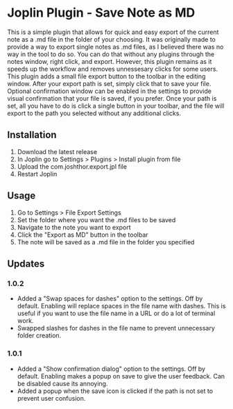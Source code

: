 # Joplin Plugin - Save Note as MD

This is a simple plugin that allows for quick and easy export of the current note as a .md file in the folder of your choosing. It was originally made to provide a way to export single notes as .md files, as I believed there was no way in the tool to do so. You can do that without any plugins through the notes window, right click, and export. However, this plugin remains as it speeds up the workflow and removes unnessesary clicks for some users.
This plugin adds a small file export button to the toolbar in the editing window. 
After your export path is set, simply click that to save your file. Optional confirmation window can be enabled in the settings to provide visual confirmation that your file is saved, if you prefer.
Once your path is set, all you have to do is click a single button in your toolbar, and the file will export to the path you selected without any additional clicks. 

## Installation

1. Download the latest release
2. In Joplin go to Settings > Plugins > Install plugin from file
3. Upload the com.joshthor.export.jpl file
4. Restart Joplin

## Usage

1. Go to Settings > File Export Settings
2. Set the folder where you want the .md files to be saved
3. Navigate to the note you want to export
4. Click the "Export as MD" button in the toolbar
5. The note will be saved as a .md file in the folder you specified

## Updates

### 1.0.2
- Added a "Swap spaces for dashes" option to the settings. Off by default. Enabling will replace spaces in the file name with dashes. This is useful if you want to use the file name in a URL or do a lot of terminal work.
- Swapped slashes for dashes in the file name to prevent unnecessary folder creation.
### 1.0.1
- Added a "Show confirmation dialog" option to the settings. Off by default. Enabling makes a popup on save to give the user feedback. Can be disabled cause its annoying.
- Added a popup when the save icon is clicked if the path is not set to prevent user confusion.
